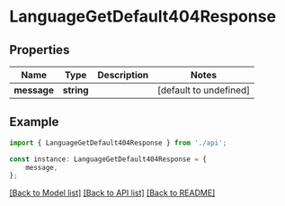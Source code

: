 # LanguageGetDefault404Response


## Properties

Name | Type | Description | Notes
------------ | ------------- | ------------- | -------------
**message** | **string** |  | [default to undefined]

## Example

```typescript
import { LanguageGetDefault404Response } from './api';

const instance: LanguageGetDefault404Response = {
    message,
};
```

[[Back to Model list]](../README.md#documentation-for-models) [[Back to API list]](../README.md#documentation-for-api-endpoints) [[Back to README]](../README.md)
